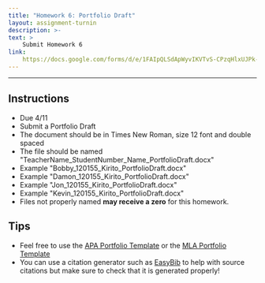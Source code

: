 ```yaml
---
title: "Homework 6: Portfolio Draft"
layout: assignment-turnin
description: >-
text: >
    Submit Homework 6
link: 
    https://docs.google.com/forms/d/e/1FAIpQLSdApWyvIKVTvS-CPzqHlxUJPk-TjAxcqQwHCoj7A4ua_nCZJg/viewform?usp=sf_link
---
```

---
## Instructions
- Due 4/11
- Submit a Portfolio Draft
- The document should be in Times New Roman, size 12 font and double spaced
- The file should be named "TeacherName_StudentNumber_Name_PortfolioDraft.docx"
- Example "Bobby_120155_Kirito_PortfolioDraft.docx"
- Example "Damon_120155_Kirito_PortfolioDraft.docx"
- Example "Jon_120155_Kirito_PortfolioDraft.docx"
- Example "Kevin_120155_Kirito_PortfolioDraft.docx"
- Files not properly named **may receive a zero** for this homework.
## Tips
- Feel free to use the [APA Portfolio Template](https://docs.google.com/document/d/1Sm-WBq_hOoY72JHembDFX6ZUISS6tdnB/edit?usp=share_link&ouid=106340071982720803011&rtpof=true&sd=true) or the [MLA Portfolio Template](https://docs.google.com/file/d/1SvEDCpn1UEF_uVpsqU2bg34i67VC7ABL/edit?usp=docslist_api&filetype=msword)
- You can use a citation generator such as [EasyBib](https://www.easybib.com) to help with source citations but make sure to check that it is generated properly!
